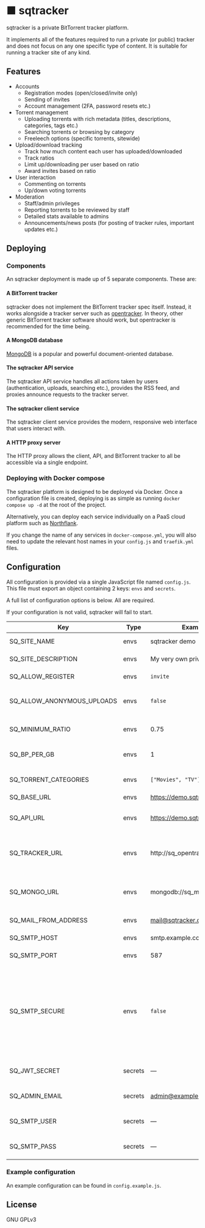 # ■ sqtracker

sqtracker is a private BitTorrent tracker platform.

It implements all of the features required to run a private (or public) tracker and does not focus on any one specific type of content. It is suitable for running a tracker site of any kind.

## Features

* Accounts
  * Registration modes (open/closed/invite only)
  * Sending of invites
  * Account management (2FA, password resets etc.)
* Torrent management
  * Uploading torrents with rich metadata (titles, descriptions, categories, tags etc.)
  * Searching torrents or browsing by category
  * Freeleech options (specific torrents, sitewide)
* Upload/download tracking
  * Track how much content each user has uploaded/downloaded
  * Track ratios
  * Limit up/downloading per user based on ratio
  * Award invites based on ratio
* User interaction
  * Commenting on torrents
  * Up/down voting torrents
* Moderation
  * Staff/admin privileges
  * Reporting torrents to be reviewed by staff
  * Detailed stats available to admins
  * Announcements/news posts (for posting of tracker rules, important updates etc.)

## Deploying

### Components

An sqtracker deployment is made up of 5 separate components. These are:

#### A BitTorrent tracker

sqtracker does not implement the BitTorrent tracker spec itself. Instead, it works alongside a tracker server such as [opentracker](https://erdgeist.org/arts/software/opentracker/). In theory, other generic BitTorrent tracker software should work, but opentracker is recommended for the time being.

#### A MongoDB database

[MongoDB](https://www.mongodb.com/) is a popular and powerful document-oriented database.

#### The sqtracker API service

The sqtracker API service handles all actions taken by users (authentication, uploads, searching etc.), provides the RSS feed, and proxies announce requests to the tracker server. 

#### The sqtracker client service

The sqtracker client service provides the modern, responsive web interface that users interact with.

#### A HTTP proxy server

The HTTP proxy allows the client, API, and BitTorrent tracker to all be accessible via a single endpoint.

### Deploying with Docker compose

The sqtracker platform is designed to be deployed via Docker. Once a configuration file is created, deploying is as simple as running `docker compose up -d` at the root of the project.

Alternatively, you can deploy each service individually on a PaaS cloud platform such as [Northflank](https://northflank.com).

If you change the name of any services in `docker-compose.yml`, you will also need to update the relevant host names in your `config.js` and `traefik.yml` files.

## Configuration

All configuration is provided via a single JavaScript file named `config.js`. This file must export an object containing 2 keys: `envs` and `secrets`.

A full list of configuration options is below. All are required.

If your configuration is not valid, sqtracker will fail to start.

| Key                        | Type    | Example                        | Description                                                                                                                                                                                                                                                                                  |
|----------------------------|---------|--------------------------------|----------------------------------------------------------------------------------------------------------------------------------------------------------------------------------------------------------------------------------------------------------------------------------------------|
| SQ_SITE_NAME               | envs    | sqtracker demo                 | The name of your tracker site                                                                                                                                                                                                                                                                |
| SQ_SITE_DESCRIPTION        | envs    | My very own private tracker    | A short description of your tracker site                                                                                                                                                                                                                                                     |
| SQ_ALLOW_REGISTER          | envs    | `invite`                       | Registration mode. Either `open`, `invite` or `closed`                                                                                                                                                                                                                                       |
| SQ_ALLOW_ANONYMOUS_UPLOADS | envs    | `false`                        | Whether or not users can upload torrents anonymously. Either `true` or `false`                                                                                                                                                                                                               |
| SQ_MINIMUM_RATIO           | envs    | 0.75                           | Minimum allowed ratio. Below this users will not be able to download                                                                                                                                                                                                                         |
| SQ_BP_PER_GB               | envs    | 1                              | Number of bonus points awarded to a user for each GB they upload                                                                                                                                                                                                                             |
| SQ_TORRENT_CATEGORIES      | envs    | `["Movies", "TV"]`             | An array of categories available on your tracker site                                                                                                                                                                                                                                        |
| SQ_BASE_URL                | envs    | https://demo.sqtracker.dev     | The URL of your tracker site                                                                                                                                                                                                                                                                 |
| SQ_API_URL                 | envs    | https://demo.sqtracker.dev/api | The URL of your API. Under the recommended setup, it should be `${SQ_BASE_URL}/api`                                                                                                                                                                                                          |
| SQ_TRACKER_URL             | envs    | http://sq_opentracker:6969     | The URL of your tracker server. Under the recommended setup, it should be `http://sq_opentracker:6969`                                                                                                                                                                                       |
| SQ_MONGO_URL               | envs    | mongodb://sq_mongodb/sq        | The URL of your MongoDB server. Under the recommended setup, it should be `mongodb://sq_mongodb/sq`                                                                                                                                                                                          |
| SQ_MAIL_FROM_ADDRESS       | envs    | mail@sqtracker.dev             | The address that mail will be sent from                                                                                                                                                                                                                                                      |
| SQ_SMTP_HOST               | envs    | smtp.example.com               | The hostname of your SMTP server                                                                                                                                                                                                                                                             |
| SQ_SMTP_PORT               | envs    | 587                            | The port of your SMTP server                                                                                                                                                                                                                                                                 |
| SQ_SMTP_SECURE             | envs    | `false`                        | Whether or not to force SMTP TLS: if true the connection will use TLS when connecting to server. If false (the default) then TLS is used if server supports the STARTTLS extension. In most cases set this value to true if you are connecting to port 465. For port 587 or 25 keep it false |
| SQ_JWT_SECRET              | secrets | —                              | A secret value to sign tokens with. Should be long and random                                                                                                                                                                                                                                |
| SQ_ADMIN_EMAIL             | secrets | admin@example.com              | The email address to use for the initial admin user. Must be valid                                                                                                                                                                                                                           |
| SQ_SMTP_USER               | secrets | —                              | The username to authenticate with your SMTP server with                                                                                                                                                                                                                                      |
| SQ_SMTP_PASS               | secrets | —                              | The password to authenticate with your SMTP server with                                                                                                                                                                                                                                      |

### Example configuration

An example configuration can be found in `config.example.js`.

## License

GNU GPLv3
